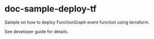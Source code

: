# doc-sample-deploy-tf

Sample on how to deploy FunctionGraph event function using terraform.

See developer guide for details.
